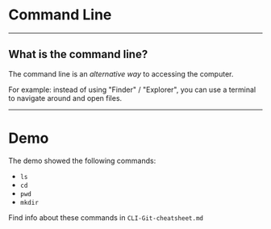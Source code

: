 # Command Line

---

## What is the command line?

The command line is an _alternative way_ to accessing the computer.

For example: instead of using "Finder" / "Explorer", you can use a terminal to navigate around and open files.

---

# Demo

The demo showed the following commands:

- `ls`
- `cd`
- `pwd`
- `mkdir`

Find info about these commands in `CLI-Git-cheatsheet.md`
